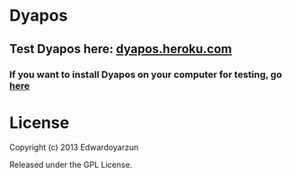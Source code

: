 # Dyapos

## Test Dyapos here: [dyapos.heroku.com](http://dyapos.heroku.com)

### If you want to install Dyapos on your computer for testing, go [here](https://github.com/edwardoyarzun/dyapos/wiki/Installation-in-your-computer)

# License

Copyright (c) 2013 Edwardoyarzun

Released under the GPL License.
